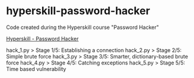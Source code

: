 # hyperskill-password-hacker
Code created during the Hyperskill course "Password Hacker"

[Hyperskill - Password Hacker](https://hyperskill.org/projects/80)

hack_1.py > Stage 1/5: Establishing a connection
hack_2.py > Stage 2/5: Simple brute force
hack_3.py > Stage 3/5: Smarter, dictionary-based brute force
hack_4.py > Stage 4/5: Catching exceptions
hack_5.py > Stage 5/5: Time based vulnerability
